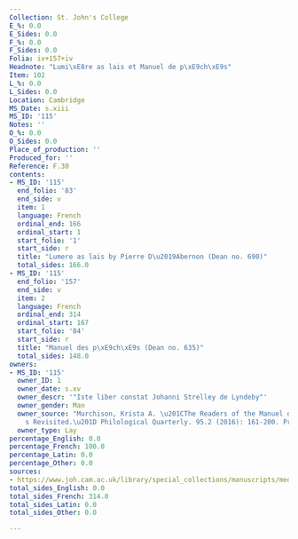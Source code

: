 ```yaml
---
Collection: St. John's College
E_%: 0.0
E_Sides: 0.0
F_%: 0.0
F_Sides: 0.0
Folia: iv+157+iv
Headnote: "Lumi\xE8re as lais et Manuel de p\xE9ch\xE9s"
Item: 102
L_%: 0.0
L_Sides: 0.0
Location: Cambridge
MS_Date: s.xiii
MS_ID: '115'
Notes: ''
O_%: 0.0
O_Sides: 0.0
Place_of_production: ''
Produced_for: ''
Reference: F.30
contents:
- MS_ID: '115'
  end_folio: '83'
  end_side: v
  item: 1
  language: French
  ordinal_end: 166
  ordinal_start: 1
  start_folio: '1'
  start_side: r
  title: "Lumere as lais by Pierre D\u2019Abernon (Dean no. 690)"
  total_sides: 166.0
- MS_ID: '115'
  end_folio: '157'
  end_side: v
  item: 2
  language: French
  ordinal_end: 314
  ordinal_start: 167
  start_folio: '84'
  start_side: r
  title: "Manuel des p\xE9ch\xE9s (Dean no. 635)"
  total_sides: 148.0
owners:
- MS_ID: '115'
  owner_ID: 1
  owner_date: s.xv
  owner_descr: '"Iste liber constat Johanni Strelley de Lyndeby"'
  owner_gender: Man
  owner_source: "Murchison, Krista A. \u201CThe Readers of the Manuel des p\xE9ch\xE9\
    s Revisited.\u201D Philological Quarterly. 95.2 (2016): 161-200. Print."
  owner_type: Lay
percentage_English: 0.0
percentage_French: 100.0
percentage_Latin: 0.0
percentage_Other: 0.0
sources:
- https://www.joh.cam.ac.uk/library/special_collections/manuscripts/medieval_manuscripts/medman/F_30.htm
total_sides_English: 0.0
total_sides_French: 314.0
total_sides_Latin: 0.0
total_sides_Other: 0.0

---
```

